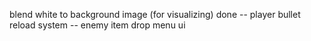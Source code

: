 blend white to background image (for visualizing)
done -- player bullet reload system --
enemy item drop
menu ui